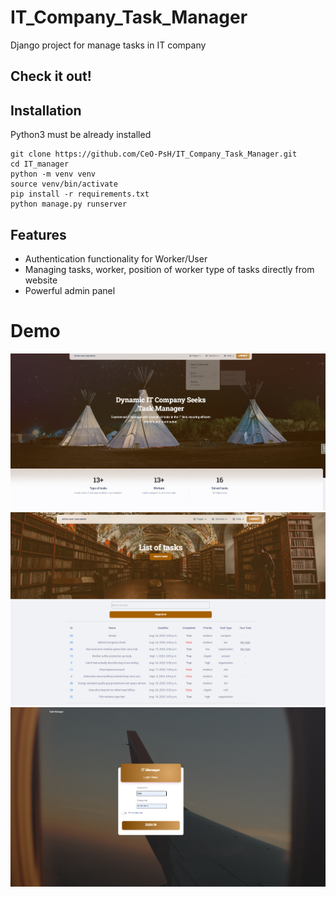 # IT_Company_Task_Manager

Django project for manage tasks in IT company

## Check it out!

## Installation

Python3 must be already installed

```
git clone https://github.com/CeO-PsH/IT_Company_Task_Manager.git
cd IT_manager
python -m venv venv
source venv/bin/activate
pip install -r requirements.txt
python manage.py runserver
```

## Features 

* Authentication functionality for Worker/User
* Managing tasks, worker, position of worker type of tasks directly from website
* Powerful admin panel

# Demo
![DEMO_1.png](DEMO_1.png)
![DEMO_2.png](DEMO_2.png)
![DEMO_3.png](DEMO_3.png)
